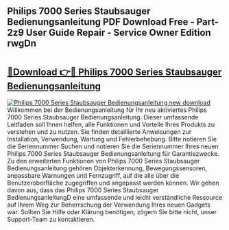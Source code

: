 ## Philips 7000 Series Staubsauger Bedienungsanleitung PDF Download Free - Part-2z9 User Guide Repair - Service Owner Edition rwgDn

# <h2><a href="http://df4ohs6.blite.top/?on=Philips+7000+Series+Staubsauger+Bedienungsanleitung">🔗Download 👉🔴 Philips 7000 Series Staubsauger Bedienungsanleitung</a></h2>

[![Philips 7000 Series Staubsauger Bedienungsanleitung new download](https://i.imgur.com/lujVjoI.png)](http://df4ohs6.blite.top/?on=Philips+7000+Series+Staubsauger+Bedienungsanleitung)
Willkommen bei der Bedienungsanleitung für Ihr neu aktiviertes Philips 7000 Series Staubsauger Bedienungsanleitung. Dieser umfassende Leitfaden soll Ihnen helfen, alle Funktionen und Vorteile Ihres Produkts zu verstehen und zu nutzen. Sie finden detaillierte Anweisungen zur Installation, Verwendung, Wartung und Fehlerbehebung. Bitte notieren Sie die Seriennummer Suchen und notieren Sie die Seriennummer Ihres neuen Philips 7000 Series Staubsauger Bedienungsanleitung für Garantiezwecke. Zu den erweiterten Funktionen von Philips 7000 Series Staubsauger Bedienungsanleitung gehören Objekterkennung, Bewegungssensoren, anpassbare Warnungen und Fernzugriff, auf die alle über die Benutzeroberfläche zugegriffen und angepasst werden können. Wir gehen davon aus, dass das Philips 7000 Series Staubsauger BedienungsanleitungD eine umfassende und leicht verständliche Ressource auf Ihrem Weg zur Beherrschung der Verwendung Ihres neuen Gadgets war. Sollten Sie Hilfe oder Klärung benötigen, zögern Sie bitte nicht, unser Support-Team zu kontaktieren.
